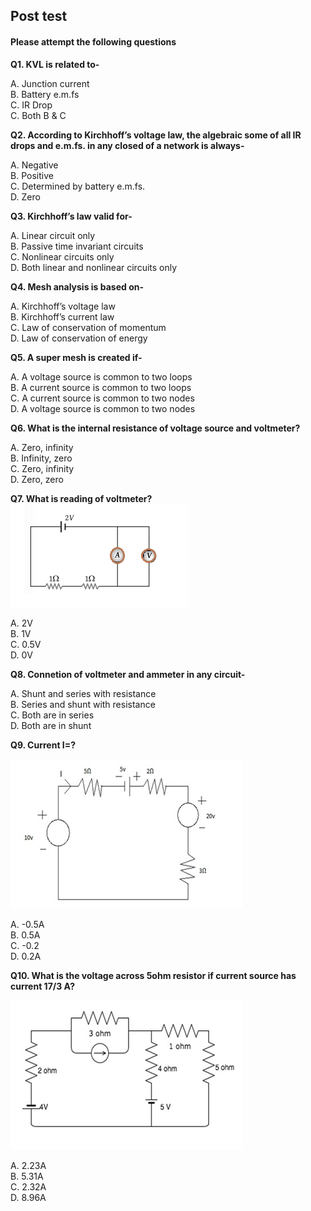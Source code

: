## Post test
#### Please attempt the following questions

<b>Q1. KVL is related to-</b><br>

 A. Junction current <br> 
 B. Battery e.m.fs <br> 
 C. IR Drop <br> 
 C. Both B & C <br> 

<b>Q2. According to Kirchhoff’s voltage law, the algebraic some of all IR drops and e.m.fs. in any closed of a network is always-</b><br>

 A. Negative <br>
 B. Positive <br>
 C. Determined by battery e.m.fs. <br>
 D. Zero  <br>

<b>Q3. Kirchhoff’s law valid for-</b><br>

 A. Linear circuit only<br>
 B. Passive time invariant circuits<br>
 C. Nonlinear circuits only<br>
 D. Both linear and nonlinear circuits only<br>


<b>Q4.  Mesh analysis is based on-</b><br>

 A. Kirchhoff’s voltage law <br>
 B. Kirchhoff’s current law<br>
 C. Law of conservation of momentum<br>
 D. Law of conservation of energy<br>


<b>Q5. A super mesh is created if-</b><br>

 A. A voltage source is common to two loops <br>
 B. A current source is common to two loops <br>
 C. A current source is common to two nodes <br>
 D. A voltage source is common to two nodes <br>


<b>Q6. What is the internal resistance of voltage source and voltmeter?</b><br>

 A. Zero, infinity <br>
 B. Infinity, zero <br>
 C. Zero, infinity <br>
 D. Zero, zero <br>

<b>Q7.  What is reading of voltmeter?</b> <br>
<img src="images/v3.png">

 A. 2V <br>
 B. 1V <br>
 C. 0.5V <br>
 D. 0V <br>
 

<b>Q8. Connetion of voltmeter and ammeter in any circuit-</b><br>

 A. Shunt and series with resistance <br>
 B. Series and shunt with resistance <br>
 C. Both are in series  <br>
 D. Both are in shunt  <br>

<b>Q9. Current I=?</b>

<img src="images/v4.png">

 A. -0.5A <br>
 B. 0.5A <br>
 C. -0.2 <br>
 D. 0.2A <br>

<b>Q10. What is the voltage across 5ohm resistor if current source has current 17/3 A? </b><br>

<img src="images/v5.png">

 A. 2.23A  <br>
 B. 5.31A <br>
 C. 2.32A <br>
 D. 8.96A <br>







